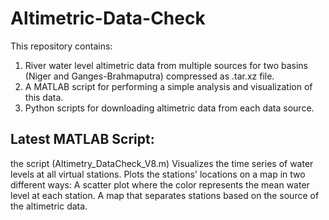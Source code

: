 # Altimetric-Data-Check


This repository contains:
1. River water level altimetric data from multiple sources for two basins (Niger and Ganges-Brahmaputra) compressed as .tar.xz file.
2. A MATLAB script for performing a simple analysis and visualization of this data.
3. Python scripts for downloading altimetric data from each data source.


## Latest MATLAB Script:

the script (Altimetry_DataCheck_V8.m) Visualizes the time series of water levels at all virtual stations. Plots the stations' locations on a map in two different ways:
A scatter plot where the color represents the mean water level at each station.
A map that separates stations based on the source of the altimetric data.
